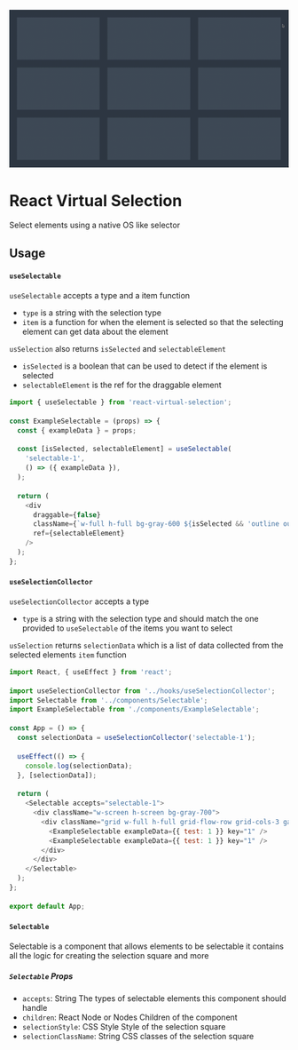 ![](https://raw.githubusercontent.com/Eroxl/Note-Rack/main/packages/react-virtual-selection/images/Example.gif)

# React Virtual Selection
Select elements using a native OS like selector

## Usage

#### `useSelectable`

`useSelectable` accepts a type and a item function
* `type` is a string with the selection type
* `item` is a function for when the element is selected so that the selecting element can get data about the element

`usSelection` also returns `isSelected` and `selectableElement`
* `isSelected` is a boolean that can be used to detect if the element is selected
* `selectableElement` is the ref for the draggable element

```javascript
import { useSelectable } from 'react-virtual-selection';

const ExampleSelectable = (props) => {
  const { exampleData } = props;

  const [isSelected, selectableElement] = useSelectable(
    'selectable-1',
    () => ({ exampleData }),
  );

  return (
    <div
      draggable={false}
      className={`w-full h-full bg-gray-600 ${isSelected && 'outline outline-green-300'}`}
      ref={selectableElement}
    />
  );
};
```

#### `useSelectionCollector`

`useSelectionCollector` accepts a type
* `type` is a string with the selection type and should match the one provided to `useSelectable` of the items you want to select

`usSelection` returns `selectionData` which is a list of data collected from the selected elements `item` function

```javascript
import React, { useEffect } from 'react';

import useSelectionCollector from '../hooks/useSelectionCollector';
import Selectable from '../components/Selectable';
import ExampleSelectable from './components/ExampleSelectable';

const App = () => {
  const selectionData = useSelectionCollector('selectable-1');

  useEffect(() => {
    console.log(selectionData);
  }, [selectionData]);

  return (
    <Selectable accepts="selectable-1">
      <div className="w-screen h-screen bg-gray-700">
        <div className="grid w-full h-full grid-flow-row grid-cols-3 gap-10 p-10">
          <ExampleSelectable exampleData={{ test: 1 }} key="1" />
          <ExampleSelectable exampleData={{ test: 1 }} key="1" />
        </div>
      </div>
    </Selectable>
  );
};

export default App;
```

#### `Selectable`
Selectable is a component that allows elements to be selectable it contains all the logic for creating the selection square and more

##### `Selectable` Props
* `accepts`: String
  The types of selectable elements this component should handle
* `children`: React Node or Nodes
  Children of the component
* `selectionStyle`: CSS Style
  Style of the selection square
* `selectionClassName`: String
  CSS classes of the selection square
